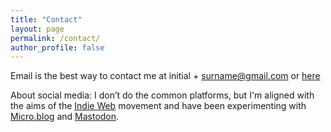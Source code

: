 ```yaml
---
title: "Contact"
layout: page
permalink: /contact/
author_profile: false
---
```


Email is the best way to contact me at initial + surname@gmail.com or [here](mailto:au.slowlane@gmail.com)

About social media: I don’t do the common platforms, but I'm aligned with the
aims of the [Indie Web](https://dancohen.org/2018/03/21/back-to-the-blog/) movement and have been experimenting with
[Micro.blog](https://micro.blog/) and
[Mastodon](https://mastodon.help/#Introduction).
